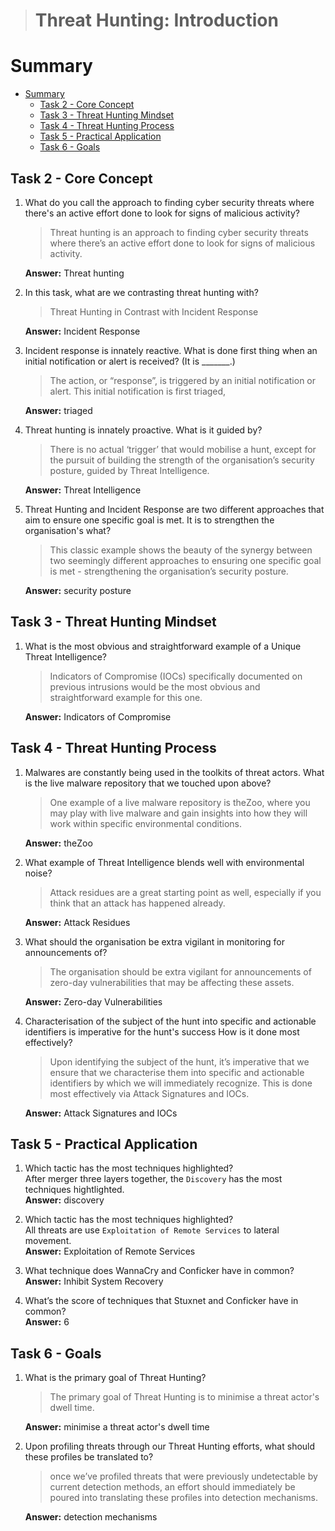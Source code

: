 > # Threat Hunting: Introduction

# Summary
<!-- TOC -->

- [Summary](#summary)
    - [Task 2 - Core Concept](#task-2---core-concept)
    - [Task 3 - Threat Hunting Mindset](#task-3---threat-hunting-mindset)
    - [Task 4 - Threat Hunting Process](#task-4---threat-hunting-process)
    - [Task 5 - Practical Application](#task-5---practical-application)
    - [Task 6 - Goals](#task-6---goals)

<!-- /TOC -->

## Task 2 - Core Concept
1. What do you call the approach to finding cyber security threats where there's an active effort done to look for signs of malicious activity?<br>
    > Threat hunting is an approach to finding cyber security threats where there’s an active effort done to look for signs of malicious activity.

    **Answer:** Threat hunting

1. In this task, what are we contrasting threat hunting with?<br>
    > Threat Hunting in Contrast with Incident Response

    **Answer:** Incident Response

1. Incident response is innately reactive. What is done first thing when an initial notification or alert is received? (It is _______.)<br>
    > The action, or “response”, is triggered by an initial notification or alert. This initial notification is first triaged, 

    **Answer:** triaged

1. Threat hunting is innately proactive. What is it guided by?<br>
    > There is no actual ‘trigger’ that would mobilise a hunt, except for the pursuit of building the strength of the organisation’s security posture, guided by Threat Intelligence.

    **Answer:** Threat Intelligence

1. Threat Hunting and Incident Response are two different approaches that aim to ensure one specific goal is met. It is to strengthen the organisation's what?<br>
    > This classic example shows the beauty of the synergy between two seemingly different approaches to ensuring one specific goal is met - strengthening the organisation’s security posture.

    **Answer:** security posture

## Task 3 - Threat Hunting Mindset
1. What is the most obvious and straightforward example of a Unique Threat Intelligence?<br>
    > Indicators of Compromise (IOCs) specifically documented on previous intrusions would be the most obvious and straightforward example for this one. 

    **Answer:** Indicators of Compromise

## Task 4 - Threat Hunting Process
1. Malwares are constantly being used in the toolkits of threat actors. What is the live malware repository that we touched upon above?<br>
    > One example of a live malware repository is theZoo, where you may play with live malware and gain insights into how they will work within specific environmental conditions.

    **Answer:** theZoo

1. What example of Threat Intelligence blends well with environmental noise?<br>
    > Attack residues are a great starting point as well, especially if you think that an attack has happened already.

    **Answer:** Attack Residues

1. What should the organisation be extra vigilant in monitoring for announcements of?<br>
    > The organisation should be extra vigilant for announcements of zero-day vulnerabilities that may be affecting these assets. 

    **Answer:** Zero-day Vulnerabilities

1. Characterisation of the subject of the hunt into specific and actionable identifiers is imperative for the hunt's success How is it done most effectively?<br>
    > Upon identifying the subject of the hunt, it’s imperative that we ensure that we characterise them into specific and actionable identifiers by which we will immediately recognize. This is done most effectively via Attack Signatures and IOCs.

    **Answer:** Attack Signatures and IOCs

## Task 5 - Practical Application
1. Which tactic has the most techniques highlighted?<br>
    After merger three layers together, the `Discovery` has the most techniques hightlighted.<br>
    **Answer:** discovery

1. Which tactic has the most techniques highlighted?<br>
    All threats are use `Exploitation of Remote Services` to lateral movement.<br>
    **Answer:** Exploitation of Remote Services

1. What technique does WannaCry and Conficker have in common?<br>
    **Answer:** Inhibit System Recovery

1. What’s the score of techniques that Stuxnet and Conficker have in common?<br>
    **Answer:** 6

## Task 6 - Goals
1. What is the primary goal of Threat Hunting?<br>
    > The primary goal of Threat Hunting is to minimise a threat actor's dwell time.

    **Answer:** minimise a threat actor's dwell time

1. Upon profiling threats through our Threat Hunting efforts, what should these profiles be translated to?<br>
    > once we’ve profiled threats that were previously undetectable by current detection methods, an effort should immediately be poured into translating these profiles into detection mechanisms.

    **Answer:** detection mechanisms

